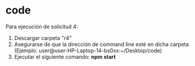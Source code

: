 # code

Para ejecución de solicitud 4:
1. Descargar carpeta "r4"
2. Asegurarse de que la dirección de command line esté en dicha carpeta (Ejemplo: user@user-HP-Laptop-14-bs0xx:~/Desktop/code)
3. Ejecutar el siguiente comando: <b>npm start </b>
